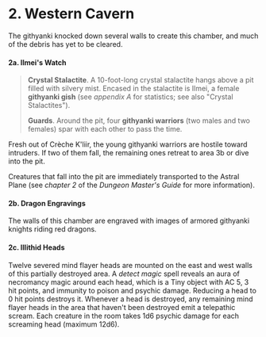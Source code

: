 # 2. Western Cavern

The githyanki knocked down several walls to create this chamber, and much of the debris has yet to be cleared.

#### 2a. Ilmei's Watch

>**Crystal Stalactite**. A 10-foot-long crystal stalactite hangs above a pit filled with silvery mist. Encased in the stalactite is Ilmei, a female **githyanki gish** (see *appendix A* for statistics; see also "Crystal Stalactites").
>
>**Guards**. Around the pit, four **githyanki warriors** (two males and two females) spar with each other to pass the time.
>

Fresh out of Crèche K'liir, the young githyanki warriors are hostile toward intruders. If two of them fall, the remaining ones retreat to area 3b or dive into the pit.

Creatures that fall into the pit are immediately transported to the Astral Plane (see *chapter 2* of the *Dungeon Master's Guide* for more information).

#### 2b. Dragon Engravings

The walls of this chamber are engraved with images of armored githyanki knights riding red dragons.

#### 2c. Illithid Heads

Twelve severed mind flayer heads are mounted on the east and west walls of this partially destroyed area. A *detect magic* spell reveals an aura of necromancy magic around each head, which is a Tiny object with AC 5, 3 hit points, and immunity to poison and psychic damage. Reducing a head to 0 hit points destroys it. Whenever a head is destroyed, any remaining mind flayer heads in the area that haven't been destroyed emit a telepathic scream. Each creature in the room takes 1d6 psychic damage for each screaming head (maximum 12d6).